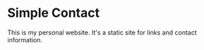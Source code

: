 # Simple Contact

This is my personal website. It's a static site for links and contact information.
